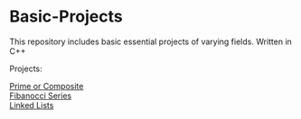 # Basic-Projects
This repository includes basic essential projects of varying fields.
Written  in C++

Projects: <br />

[Prime or Composite](https://github.com/RushikeshTote/Basic-Projects/blob/master/Prime%20or%20Composite) <br />
[Fibanocci Series](https://github.com/RushikeshTote/Basic-Projects/blob/master/Fibonacci%20Series) <br />
[Linked Lists](https://github.com/RushikeshTote/Basic-Projects/blob/master/Adding%20values%20to%20Linked%20List) <br />
